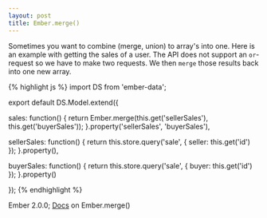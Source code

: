 ```yaml
---
layout: post
title: Ember.merge()
---
```


Sometimes you want to combine (merge, union) to array's into one. Here is an example with getting the sales of a user. The API does not support an `or`-request so we have to make two requests. We then `merge` those results back into one new array.

{% highlight js %}
import DS from 'ember-data';

export default DS.Model.extend({

  sales: function() {
    return Ember.merge(this.get('sellerSales'), this.get('buyerSales'));
  }.property('sellerSales', 'buyerSales'),
  
  sellerSales: function() {
    return this.store.query('sale', {
      seller: this.get('id')
    });
  }.property(),
  
  buyerSales: function() {
    return this.store.query('sale', {
      buyer: this.get('id')
    });
  }.property()
  
});
{% endhighlight %}

Ember 2.0.0; [Docs](http://emberjs.com/api/#method_merge) on Ember.merge()
